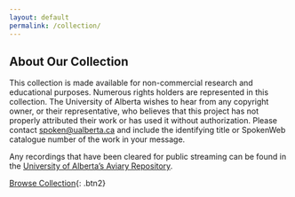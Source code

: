 ```yaml
---
layout: default
permalink: /collection/
---
```


<h2 class='page-title'>About Our Collection</h2>

This collection is made available for non-commercial research and educational purposes. Numerous rights holders are represented in this collection. The University of Alberta wishes to hear from any copyright owner, or their representative, who believes that this project has not properly attributed their work or has used it without authorization. Please contact spoken@ualberta.ca and include the identifying title or SpokenWeb catalogue number of the work in your message.

Any recordings that have been cleared for public streaming can be found in the [University of Alberta’s Aviary Repository](https://ualberta.aviaryplatform.com/). 


[Browse Collection](https://ualberta.aviaryplatform.com/collections/1783){: .btn2}


<!--

### Browse Audio


{% include collection_gallery.html collection='spokenweb' facet_by='object_type' %}

-->
